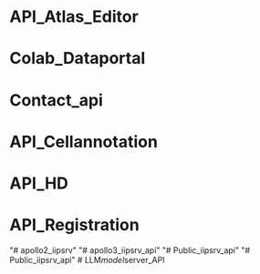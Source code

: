# API_Atlas_Editor
# Colab_Dataportal
# Contact_api
# API_Cellannotation
# API_HD
# API_Registration
"# apollo2_iipsrv" 
"# apollo3_iipsrv_api" 
"# Public_iipsrv_api" 
"# Public_iipsrv_api" 
#   L L M _ m o d e l _ s e r v e r _ A P I  
 